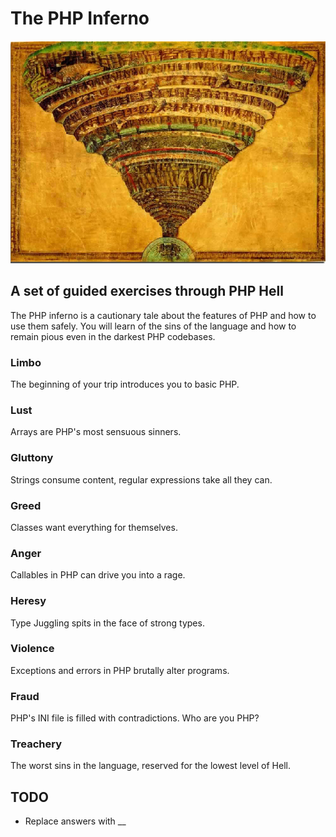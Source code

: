 # The PHP Inferno

![Hell](hell.jpg)

## A set of guided exercises through PHP Hell

The PHP inferno is a cautionary tale about the features of PHP and how to use them safely. You will learn of the sins of the language and how to remain pious even in the darkest PHP codebases.

### Limbo

The beginning of your trip introduces you to basic PHP.

### Lust

Arrays are PHP's most sensuous sinners.

### Gluttony

Strings consume content, regular expressions take all they can.

### Greed

Classes want everything for themselves.

### Anger

Callables in PHP can drive you into a rage.

### Heresy

Type Juggling spits in the face of strong types.

### Violence

Exceptions and errors in PHP brutally alter programs.

### Fraud

PHP's INI file is filled with contradictions. Who are you PHP?

### Treachery

The worst sins in the language, reserved for the lowest level of Hell.

## TODO

* Replace answers with __
